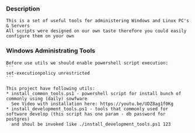 ### Description
    This is a set of useful tools for administering Windows and Linux PC's & Servers
    All scripts were designed on our own taste therefore you could easily configure them on your own
 
### Windows Administrating Tools
    Before use utils we should enable powershell script execution:
    ```
    set-executionpolicy unrestricted
    ```

    This project have following utils:
    * install_common_tools.ps1 - powershell script for install bunch of commonly using (daily) sowfware
      See Video with installation here: https://youtu.be/UDZ8ag1f0Kg
    * install_development_tools.ps1 - tools that commonly used for software develop (this script has one param - db password for postgres)
      and shoul be invoked like ./install_development_tools.ps1 123
